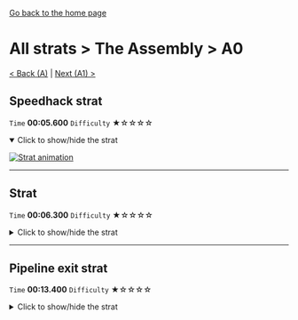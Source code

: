[Go back to the home page](https://github.com/Doublevil/scbspeedrun)

# All strats > The Assembly > A0

[< Back (A)](https://github.com/Doublevil/scbspeedrun/blob/main/levels/all_lvl/A/A.md) | [Next (A1) >](https://github.com/Doublevil/scbspeedrun/blob/main/levels/all_lvl/A/A1.md)

## Speedhack strat

`Time` **00:05.600** `Difficulty` ★☆☆☆☆
<details open>
  <summary>Click to show/hide the strat</summary>

  [![Strat animation](https://github.com/Doublevil/scbspeedrun/blob/main/media/levels/A/A0_S_A1Strat.webp)](https://github.com/Doublevil/scbspeedrun/blob/main/media/levels/A/A0_S_A1Strat.mp4?raw=true)
</details>

---
## Strat

`Time` **00:06.300** `Difficulty` ★☆☆☆☆
<details>
  <summary>Click to show/hide the strat</summary>

  [![Strat animation](https://github.com/Doublevil/scbspeedrun/blob/main/media/levels/A/A0_A1Strat.webp)](https://github.com/Doublevil/scbspeedrun/blob/main/media/levels/A/A0_A1Strat.mp4?raw=true)
</details>

---
## Pipeline exit strat

`Time` **00:13.400** `Difficulty` ★☆☆☆☆
<details>
  <summary>Click to show/hide the strat</summary>

  [![Strat animation](https://github.com/Doublevil/scbspeedrun/blob/main/media/levels/A/A0_PStrat.webp)](https://github.com/Doublevil/scbspeedrun/blob/main/media/levels/A/A0_PStrat.mp4?raw=true)
</details>

